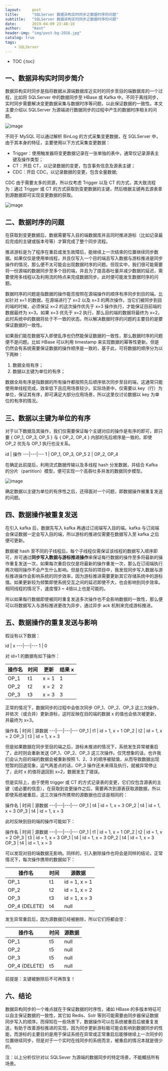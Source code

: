 ```yaml
---
layout:     post
title:      "SQLServer 数据异构实时同步之数据时序的问题"
subtitle:   "SQLServer 数据异构实时同步之数据时序的问题"
date:       2019-04-09 23:48:10
author:     "Kent"
header-img: "img/post-bg-2016.jpg"
catalog: true
tags:
    - SQLServer
---
```


* TOC
{:toc}

## 一、数据异构实时同步简介

数据异构实时同步是指将数据从源端数据库近实时的同步至目的端数据库的一个过程，比如将 SQLServer 中的数据同步至 HBase 或 Kafka 中。不同于离线同步，实时同步需要解决变更数据采集与数据时序等问题，以此保证数据的一致性。本文主要介绍以 SQLServer 为源端进行数据同步的过程中产生的数据时序相关的问题。

![image](/img/2019-04-09-sqlserver-data-timing/1.png)

不同于 MySQL 可以通过解析 BinLog 的方式采集变更数据，在 SQLServer 中，由于其本身的特征，主要使用以下方式采集变更数据：

- Trigger：使用触发器将变更数据记录在一张单独的表中，通常仅记录源表主键及操作类型；
- CT：开启 CT，以记录数据的变更，包含事务信息及源表主键；
- CDC：开启 CDC，以记录数据的变更，包含全量数据;

CDC 由于需要太多的资源，所以仅考虑 Trigger 以及 CT 的方式，其大致流程为：通过 Trigger 或 CT 的方式获取到变更数据的主键，然后根据主键再去源表拿到源数据即可实现变更数据的获取。

![image](/img/2019-04-09-sqlserver-data-timing/2.png)

## 二、数据时序的问题

在获取到变更数据后，数据需要写入目的端数据库并且同时推进游标（比如记录最后完成的主键或版本号等）才算完成了整个同步流程。

推进游标是为了程序在重启或发生故障后，能继续上一次结束的位置继续同步数据。如果仅仅是使用单线程，并且仅写入一个目的端且写入数据与游标推进是同步操作的情况，那么便不太可能会出现数据时序的问题。但现实中，我们很可能需要将一份源端的数据同步至多个目的端，并且为了提高吞吐量并减少数据的延迟，需要使用多线程以及利用流的特点来完成数据同步。此时便可能发生数据时序的问题。

数据时序的问题是指数据的操作能否按照在源端操作的顺序有序同步到目的端。比如针对 x=1 的数据，在源端进行了 x=2 以及 x=3 的两次操作，当它们被同步到目的端的时候，必须保证 x=2 的这次操作优先于 x=3 操作执行，才能保证目前端的数据最终为 x=3。如果 x=3 优先于 x=2 执行，那么目的端的数据将最终为 x=2，此时系统中的数据将处于不一致的状态。所以解决数据时序的问题的主要目的是要保证数据的一致性。

如果我们能在数据写入即使乱序也仍然能保证数据的一致性，那么数据时序的问题便不是问题。比如 HBase 可以利用 timestamp 来实现数据的幂等性更新。但是仍然会有系统需要保证数据的操作顺序是一致的，基于此，可将数据的顺序分为以下两种：

1. 数据全局有序；
2. 数据以主键为单位的有序；

数据全局有序是指数据的所有操作都按照先后顺序依次同步至目的端，这通常只能使用单线程完成，效率低下且应用场景较少。实际场景中，仅需要以 key（行）为单位，保证其有序，即可满足大部分应用场景，所以这里仅讨论数据以 key 为单位的有序的情况。

## 三、数据以主键为单位的有序

对于以下数据及其操作，我们仅需要保证每个主键对应的操作是有序的即可，即只要 { OP_1, OP_3, OP_5 } 与 { OP_2, OP_4 } 内部的先后顺序是一致的，即使 OP_2 优先与 OP_1 执行也没关系。

id |  操作
---|---|---
1 | OP_1, OP_3, OP_5
2 | OP_2, OP_4

在确定此前提后，利用流式数据传输以及多线程 hash 分发数据，并结合 Kafka 的分片（partition）模型，便可实现一个高吞吐多并发的数据同步模型。

![image](/img/2019-04-09-sqlserver-data-timing/3.png)

确定数据以主键为单位的有序性之后，还得面对一个问题，即数据操作被重复发送的问题。

## 四、数据操作被重复发送

在引入 kafka 后，数据先写入 kafka 再通过订阅端写入目的端。kafka 与订阅端会保证数据一定会写入目的端，所以游标的推进仅需要在数据写入至 kafka 之后便可更新。

数据被 hash 至不同的子线程后，每个子线程仅需保证该线程的数据写入顺序即可，并可通过**同步写入数据与游标推进操作**来保证每行数据的操作至多将最新的操作重复发送一次，如果每次重启仅仅是将最新的操作重发一次，那么在订阅端执行两次相同操作不会产生什么影响。但是在实际的项目中，我发现同步写入数据与游标推进操作会影响系统的同步效率，因为游标推进需要更新其它存储系统中的游标值。如果更新较为频繁即使系统交互之间的延迟即使不大，也会影响到同步效率。相同线程的情况下，速度慢3 ~ 4倍以上也是可能的。

所以如果每行数据即使被同时重复发送多次操作也不会影响数据的一致性，那么便可以将数据写入与游标推进更改为异步，通过异步 ack 机制来完成游标推进。

## 五、数据操作的重复发送与影响

假设有以下数据：

id |  x
---|---|---
1 | 0

对 id=1 的数据有如下操作：

操作名 | 时间 | 更新 | 结果 x 
---|---|---|---
OP_1 | t1 | x = 1 | 1
OP_2 | t2 | x = 2 | 2
OP_3 | t3 | x = 3 | 3

正常的情况下，数据同步的过程中会依次同步 OP_1、OP_2、OP_3 这三次操作，并依次（或合并）更新游标，这时反映在目的端的数据 x 的值也会依次被更新，并最终为 x=3。

操作名 | 时间 | 源数据
---|---|---|---
OP_1 | t1 | id = 1, x = 1
OP_2 | t2 | id = 1, x = 2
OP_3 | t3 | id = 1, x = 3

但是如果数据在同步至目的端之后，游标未推进的情况下，系统发生异常被重启了，此时则会重新发送 OP_1、OP_2、OP_3 这三次操作。仅凭想象的话，也许我们会认为目的端的数据会被重新按照 1、2、3 的顺序被赋值，从而导致数据出现短暂的回退现象，运气再差点的话，OP_3 操作还未来得及执行，就被异常停止了，此时 x 的值将退回到 x=2，数据发生了错误。

但是实际上，由于使用 trigger 或 CT 的方式记录表的变更，它们仅包含源表的主键（或必要的信息），在获取到变更操作之后，需要再次到源表获取源数据，所以即使系统被重启，这三次操作所携带的源数据也应该是相同的：

操作名 | 时间 | 源数据
---|---|---|---
OP_1 | t4 | id = 1, x = 3
OP_2 | t4 | id = 1, x = 3
OP_3 | t4 | id = 1, x = 3

此时反映到目的端的操作可能如下：

操作名 | 时间 | 源数据
---|---|---|---
OP_1 | t1 | id = 1, x = 1
OP_2 | t2 | id = 1, x = 2
OP_3 | t3 | id = 1, x = 3
OP_1 | t4 | id = 1, x = 3
OP_2 | t4 | id = 1, x = 3
OP_3 | t4 | id = 1, x = 3

可以发现对目的端数据无影响。同样的，引入删除操作也将会是同样的结论，正常情况下，每次操作携带的数据如下：

操作名 | 时间 | 源数据
---|---|---
OP_1 | t1 | id = 1, x = 1
OP_2 | t2 | id = 1, x = 2
OP_3 | t3 | id = 1, x = 3
OP_4 (DELETE) | t4 | null

发生异常重启后，因为源数据已经被删除，所以它们将都会空：

操作名 | 时间 | 源数据
---|---|---
OP_1 | t5 | null
OP_2 | t5 | null
OP_3 | t5 | null
OP_4 (DELETE) | t5 | null

前提是：主键被删除后不可再恢复！

## 六、结论

数据异构同步的一个难点就在于保证数据的时序性，诸如 HBase 的多版本特征可以自主保证数据的一致性，其它如 Redis、Solr 等则可能需要由同步器保证数据同步写入的顺序。而得知在一些场景下，数据操作可以在系统被重启后被重复发送，有助于改善游标推进的实现，因为同步更新游标极可能会影响到数据同步的性能，而游标的主要目的是用于保证系统在异常或正常重启后能够继续上一次同步的位置继续同步，但是对于一个实时在线同步的系统而言，被重启的情况本就是很少的。 

注：以上分析仅针对以 SQLSever 为源端的数据同步的特定场景，不能概括所有场景。